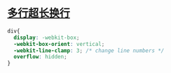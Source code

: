 # [`多行超长换行`](/)

```css
div{
  display: -webkit-box;
  -webkit-box-orient: vertical;
  -webkit-line-clamp: 3; /* change line numbers */
  overflow: hidden;
}
```

